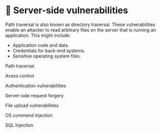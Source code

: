 # 👾 Server-side vulnerabilities

Path traversal is also known as directory traversal. These vulnerabilities enable an attacker to read arbitrary files on the server that is running an application. This might include:

* Application code and data.
* Credentials for back-end systems.
* Sensitive operating system files.

Path traversal

Acess control

Authentication vulnerabilities

Server-side request forgery

File upload vulnerabilities

OS command injection

SQL Injection
